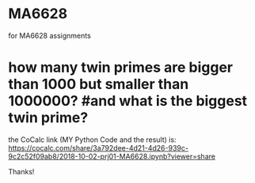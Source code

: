 # MA6628
for MA6628 assignments
# how many twin primes are bigger than 1000 but smaller than 1000000? #and what is the biggest twin prime?

the CoCalc link (MY Python Code and the result) is:
https://cocalc.com/share/3a792dee-4d21-4d26-939c-9c2c52f09ab8/2018-10-02-prj01-MA6628.ipynb?viewer=share


Thanks!
